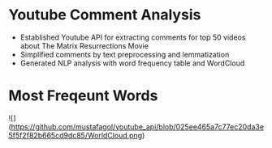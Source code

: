# Youtube Comment Analysis

- Established Youtube API for extracting comments for top 50 videos about The Matrix Resurrections Movie
- Simplified comments by text preprocessing and lemmatization
- Generated NLP analysis with word frequency table and WordCloud

# Most Freqeunt Words
![] (https://github.com/mustafagol/youtube_api/blob/025ee465a7c77ec20da3e5f5f2f82b665cd9dc85/WorldCloud.png)
